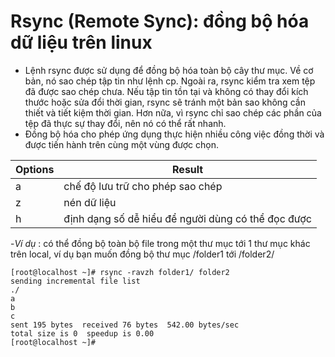 # Rsync (Remote Sync): đồng bộ hóa dữ liệu trên linux

- Lệnh rsync được sử dụng để đồng bộ hóa toàn bộ cây thư mục. Về cơ bản, nó sao chép tập tin như lệnh cp. Ngoài ra, rsync kiểm tra xem tệp đã được sao chép chưa. Nếu tập tin tồn tại và không có thay đổi kích thước hoặc sửa đổi thời gian, rsync sẽ tránh một bản sao không cần thiết và tiết kiệm thời gian. Hơn nữa, vì rsync chỉ sao chép các phần của tệp đã thực sự thay đổi, nên nó có thể rất nhanh.
- Đồng bộ hóa cho phép ứng dụng thực hiện nhiều công việc đồng thời và được tiến hành trên cùng một vùng được chọn.


|Options|Result |
|---|---|
|a| chế độ lưu trữ cho phép sao chép|
|z|nén dữ liệu|
|h|định dạng số dễ hiểu để người dùng có thể đọc được |

-*Ví dụ* : có thể đồng bộ toàn bộ file trong một thư mục tới 1 thư mục khác trên local, ví dụ bạn muốn đồng bộ thư mục /folder1 tới /folder2/

```
[root@localhost ~]# rsync -ravzh folder1/ folder2
sending incremental file list
./
a
b
c
sent 195 bytes  received 76 bytes  542.00 bytes/sec
total size is 0  speedup is 0.00
[root@localhost ~]#

```
